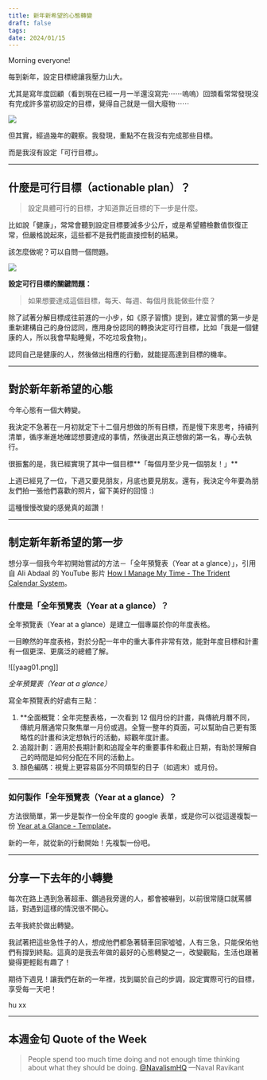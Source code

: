 ```yaml
---
title: 新年新希望的心態轉變
draft: false
tags: 
date: 2024/01/15
---
```

Morning everyone!

每到新年，設定目標總讓我壓力山大。

尤其是寫年度回顧（看到現在已經一月一半還沒寫完⋯⋯嗚嗚）回頭看常常發現沒有完成許多當初設定的目標，覺得自己就是一個大廢物⋯⋯

![](https://media.tenor.com/-0aV5ASTtVwAAAAC/how-to-train-your-dragon-toothless.gif)

但其實，經過幾年的觀察。我發現，重點不在我沒有完成那些目標。

而是我沒有設定「可行目標」。

---
## **什麼是可行目標（actionable plan）？**

> 設定具體可行的目標，才知道靠近目標的下一步是什麼。

比如說「健康」，常常會聽到設定目標要減多少公斤，或是希望體檢數值恢復正常，但嚴格說起來，這些都不是我們能直接控制的結果。

該怎麼做呢？可以自問一個問題。

![](https://media.tenor.com/-5xlNi0XfNUAAAAC/%E0%B9%80%E0%B8%AB%E0%B8%99%E0%B8%B7%E0%B8%AD%E0%B8%AA%E0%B8%A1%E0%B8%B8%E0%B8%97%E0%B8%A3ks-%E0%B9%80%E0%B8%AB%E0%B8%99%E0%B8%B7%E0%B8%ADnext-step.gif)

**設定可行目標的關鍵問題：**

> 如果想要達成這個目標，每天、每週、每個月我能做些什麼？

除了試著分解目標成往前進的一小步，如《原子習慣》提到，建立習慣的第一步是重新建構自己的身份認同，應用身份認同的轉換決定可行目標，比如「我是一個健康的人，所以我會早點睡覺，不吃垃圾食物」。

認同自己是健康的人，然後做出相應的行動，就能提高達到目標的機率。

---
## **對於新年新希望的心態**

今年心態有一個大轉變。

我決定不急著在一月初就定下十二個月想做的所有目標，而是慢下來思考，持續列清單，循序漸進地確認想要達成的事情，然後選出真正想做的第一名，專心去執行。

很振奮的是，我已經實現了其中一個目標**「每個月至少見一個朋友！」**

上週已經見了一位，下週又要見朋友，月底也要見朋友。還有，我決定今年要為朋友們拍一張他們喜歡的照片，留下美好的回憶 :)

這種慢慢改變的感覺真的超讚！

---
## **制定新年新希望的第一步**

想分享一個我今年初開始嘗試的方法－「全年預覽表（Year at a glance）」，引用自 Ali Abdaal 的 YouTube 影片 [How I Manage My Time - The Trident Calendar System](https://www.youtube.com/watch?v=6o2tm00Ar8A&ref=chinghannhu.com)。

### **什麼是「全年預覽表（Year at a glance）？**

全年預覽表（Year at a glance）是建立一個專屬於你的年度表格。

一目瞭然的年度表格，對於分配一年中的重大事件非常有效，能對年度目標和計畫有一個更深、更廣泛的總體了解。

![[yaag01.png]]

*全年預覽表（Year at a glance）*


寫全年預覽表的好處有三點：

1. **全面概覽：全年完整表格，一次看到 12 個月份的計畫，與傳統月曆不同，傳統月曆通常只聚焦單一月份或週。全覽一整年的頁面，可以幫助自己更有策略性的計畫和決定想執行的活動，綜觀年度計畫。
2. 追蹤計劃：適用於長期計劃和追蹤全年的重要事件和截止日期，有助於理解自己的時間是如何分配在不同的活動上。
3. 顏色編碼：視覺上更容易區分不同類型的日子（如週末）或月份。

---
### **如何製作「全年預覽表（Year at a glance）？**

方法很簡單，第一步是製作一份全年度的 google 表單，或是你可以從這邊複製一份 [Year at a Glance - Template](https://docs.google.com/spreadsheets/d/1llBGh5gXi-3VW_afpNGn-FdotY83Mh2xC73DTQh8Jqs/copy?ref=chinghannhu.com)。

新的一年，就從新的行動開始！先複製一份吧。

---
## **分享一下去年的小轉變**

每次在路上遇到急著超車、鑽過我旁邊的人，都會被嚇到，以前很常隨口就罵髒話，對遇到這樣的情況很不開心。

去年我終於做出轉變。

我試著把這些急性子的人，想成他們都急著騎車回家噓噓，人有三急，只能保佑他們有撐到終點。這真的是我去年做的最好的心態轉變之一，改變觀點，生活也跟著變得更輕鬆有趣了！

期待下週見！讓我們在新的一年裡，找到屬於自己的步調，設定實際可行的目標，享受每一天吧！

hu xx

---
## **本週金句 Quote of the Week**

> People spend too much time doing and not enough time thinking about what they should be doing. [@NavalismHQ](https://twitter.com/NavalismHQ/status/1481497485986058242?ref=chinghannhu.com) —Naval Ravikant